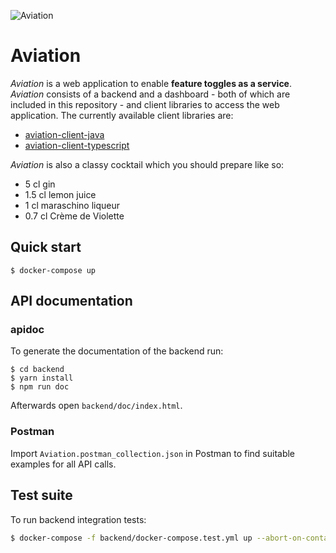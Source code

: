![Aviation](https://bytebucket.org/neoskop/aviation-client-typescript/raw/master/logo.png)

# Aviation #

_Aviation_ is a web application to enable **feature toggles as a service**.
_Aviation_ consists of a backend and a dashboard - both of which are
included in this repository - and client libraries to access the web
application. The currently available client libraries are:

- [aviation-client-java](https://bitbucket.org/neoskop/aviation-client-java)
- [aviation-client-typescript](https://bitbucket.org/neoskop/aviation-client-typescript)

_Aviation_ is also a classy cocktail which you should prepare like so:

- 5 cl gin
- 1.5 cl lemon juice
- 1 cl maraschino liqueur
- 0.7 cl Crème de Violette

## Quick start ##

```
$ docker-compose up
```

## API documentation ##

### apidoc ###

To generate the documentation of the backend run:

```
$ cd backend
$ yarn install
$ npm run doc
```

Afterwards open `backend/doc/index.html`.

### Postman ###

Import `Aviation.postman_collection.json` in Postman to find suitable
examples for all API calls.

## Test suite ##

To run backend integration tests:

```sh
$ docker-compose -f backend/docker-compose.test.yml up --abort-on-container-exit --build
```
